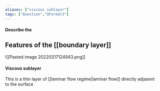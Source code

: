 ```yaml
---
aliases: ["viscous sublayer"]
tags: ["Question","QFormat3"]
---
```


#### Describe the
## Features of the [[boundary layer]]
![[Pasted image 20220317124943.png]]

#### Viscous sublayer
This is a thin layer of [[laminar flow regime|laminar flow]] directly adjasent to the surface